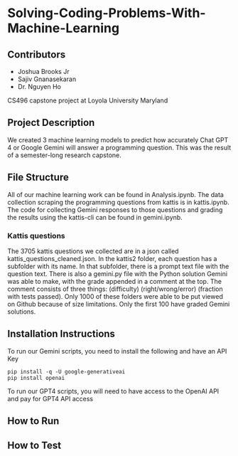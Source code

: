 # Solving-Coding-Problems-With-Machine-Learning

## Contributors
- Joshua Brooks Jr
- Sajiv Gnanasekaran
- Dr. Nguyen Ho

CS496 capstone project at Loyola University Maryland

## Project Description

We created 3 machine learning models to predict how accurately Chat GPT 4 or Google Gemini will answer a programming question. This was the result of a semester-long research capstone. 

## File Structure

All of our machine learning work can be found in Analysis.ipynb. The data collection scraping the programming questions from kattis is in kattis.ipynb. The code for collecting Gemini responses to those questions and grading the results using the kattis-cli can be found in gemini.ipynb. 

### Kattis questions
The 3705 kattis questions we collected are in a json called kattis_questions_cleaned.json. In the kattis2 folder, each question has a subfolder with its name. In that subfolder, there is a prompt text file with the question text. There is also a gemini.py file with the Python solution Gemini was able to make, with the grade appended in a comment at the top. The comment consists of three things: (difficulty) (right/wrong/error) (fraction with tests passed). Only 1000 of these folders were able to be put viewed on Github because of size limitations. Only the first 100 have graded Gemini solutions.

## Installation Instructions
To run our Gemini scripts, you need to install the following and have an API Key
```
pip install -q -U google-generativeai
pip install openai
```
To run our GPT4 scripts, you will need to have access to the OpenAI API and pay for GPT4 API access
## How to Run

## How to Test

